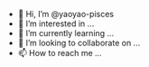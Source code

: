 - 👋 Hi, I’m @yaoyao-pisces
- 👀 I’m interested in ...
- 🌱 I’m currently learning ...
- 💞️ I’m looking to collaborate on ...
- 📫 How to reach me ...

<!---
yaoyao-pisces/yaoyao-pisces is a ✨ special ✨ repository because its `README.md` (this file) appears on your GitHub profile.
You can click the Preview link to take a look at your changes.
--->
